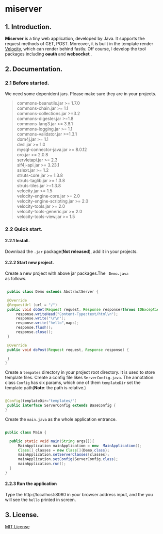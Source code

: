 # miserver 

## 1. Introduction.

<strong>Miserver</strong> is a tiny web application, developed by Java. It supports the request methods of GET, POST. Moreover, it is built in the template render [Velocity](http://velocity.apache.org/), which can render behind fastly. Off course, I develop the tool packages including <strong><del>oauth</del> </strong> and <strong> websocket </strong>.

## 2. Documentation.

### 2.1 Before started.

We need some depentdent jars. Please make sure they are in your projects.

> commons-beanutils.jar >= 1.7.0 </br>
  commons-chain.jar >= 1.1 </br>
  commons-collections.jar >=3.2 </br>
  commons-digester.jar >=1.8 </br>
  commons-lang3.jar >= 3.8.1 </br>
  commons-logging.jar >= 1.1 </br>
  commons-validator.jar >=1.3.1 </br>
  dom4j.jar >= 1.1 </br>
  dvsl.jar >= 1.0 </br>
  mysql-connector-java.jar >= 8.0.12 </br>
  oro.jar >= 2.0.8 </br>
  servletapi.jar >= 2.3 </br>
  slf4j-api.jar >= 3.23.1 </br>
  sslext.jar >= 1.2 </br>
  struts-core.jar >= 1.3.8 </br>
  struts-taglib.jar >= 1.3.8 </br>
  struts-tiles.jar >=1.3.8 </br>
  velocity.jar >= 1.5 </br>
  velocity-engine-core.jar >= 2.0 </br>
  velocity-engine-scripting.jar >= 2.0 </br>
  velocity-tools.jar >= 2.0 </br>
  velocity-tools-generic.jar >= 2.0 </br>
  velocity-tools-view.jar >= 1.5 </br>
  
### 2.2 Quick start.

#### 2.2.1 Install.

  Download the <code>.jar</code> package(<strong>Not released</strong>), add it in your projects.

#### 2.2.2 Start new project.

 Create a new project with above jar packages.The <code> Demo.java </code> as follows.
 
 ```java
 
  public class Demo extends AbstractServer {

  @Override
  @RequestUrl (url = "/")
  public void doGet(Request request, Response response)throws IOException {
      response.writeHead("Content-Type:text/html\n");
      response.write("\r\n");
      response.write("hello",maps);
      response.flush();
      response.close();
  }

  @Override
  public void doPost(Request request, Response response) {

  }
}
 
 ```

Create a <code>tempates</code> directory in your project root directory. It is used to store template files.
Create a config file likes <code>ServerConfig.java</code>. The annotation class <code>Config</code> has six params, which one of them <code>templateDir</code> set the template path(<strong>Note</strong>: the path is relative.) 

```java

@Config(templateDir="templates/")
 public interface ServerConfig extends BaseConfig {
}

```

  Create the <code>main.java</code> as the whole application entrance.
  
```java

public class Main {

  public static void main(String args[]){
      MainApplication mainApplication = new  MainApplication();
      Class[] classes = new Class[]{Demo.class};
      mainApplication.setServerClasses(classes);
      mainApplication.setConfig(ServerConfig.class);
      mainApplication.run();
  }
}

```

#### 2.2.3 Run the application

Type the http://localhost:8080 in your browser address input, and the you will see the <code>hello</code> printed in screen.
  
## 3. License.
  [MIT License](LICENSE)
